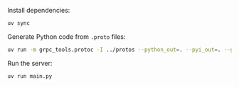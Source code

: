 Install dependencies:

```sh
uv sync
```

Generate Python code from `.proto` files:

```sh
uv run -m grpc_tools.protoc -I ../protos --python_out=. --pyi_out=. --grpc_python_out=. ../protos/helloworld.proto
```

Run the server:

```sh
uv run main.py
```
